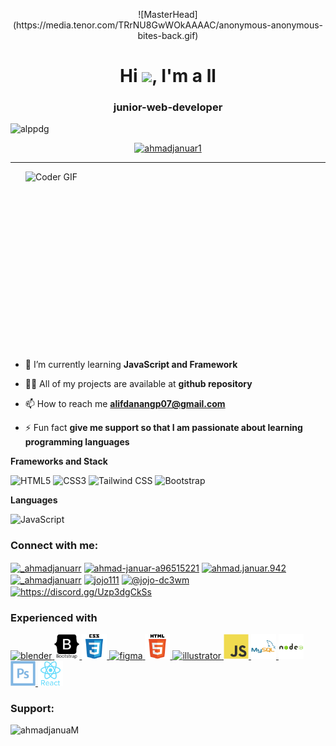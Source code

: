 
<p align="center">![MasterHead](https://media.tenor.com/TRrNU8GwWOkAAAAC/anonymous-anonymous-bites-back.gif)</p>

<h1 align="center">Hi <img src="https://media.giphy.com/media/hvRJCLFzcasrR4ia7z/giphy.gif" width="30px">, I'm a ll</h1>
<h3 align="center">junior-web-developer</h3>

<p align="left"> <img src="https://komarev.com/ghpvc/?username=alppdg&label=Profile%20views&color=00ff7b&style=plastic" alt="alppdg" /> </p>

<p align="center"> <a href="https://github.com/ryo-ma/github-profile-trophy"><img src="https://github-profile-trophy.vercel.app/?username=ahmadjanuar1" alt="ahmadjanuar1" /></a> </p>
 <hr>
<img src="https://media0.giphy.com/media/L8K62iTDkzGX6/giphy.gif?cid=ecf05e47fkipy4imwscvqyf4ji2ozuzet6rffihacyr5j0pb&rid=giphy.gif&ct=g" align="right" alt="Coder GIF" width="480" height="300">


 <div>

- 🌱 I’m currently learning **JavaScript and Framework**

- 👨‍💻 All of my projects are available at **github repository**

- 📫 How to reach me **alifdanangp07@gmail.com**

- ⚡ Fun fact **give me support so that I am passionate about learning programming languages**

</div>

**Frameworks and Stack**

![HTML5](https://img.shields.io/badge/-HTML5-E34F26?style=for-the-badge&logo=html5&logoColor=white)
![CSS3](https://img.shields.io/badge/-CSS3-1572B6?style=for-the-badge&logo=css3)
![Tailwind CSS](https://img.shields.io/badge/-Tailwind%20CSS-black?style=for-the-badge&logo=tailwindcss)
![Bootstrap](https://img.shields.io/badge/-Bootstrap-563D7C?style=for-the-badge&logo=bootstrap)

**Languages**

![JavaScript](https://img.shields.io/badge/-JavaScript-black?style=for-the-badge&logo=javascript)

<h3 align="left">Connect with me:</h3>
<p align="left">
<a href="https://twitter.com/_ahmadjanuarr" target="blank"><img align="center" src="https://raw.githubusercontent.com/rahuldkjain/github-profile-readme-generator/master/src/images/icons/Social/twitter.svg" alt="_ahmadjanuarr" height="30" width="40" /></a>
<a href="https://linkedin.com/in/ahmad-januar-a96515221" target="blank"><img align="center" src="https://raw.githubusercontent.com/rahuldkjain/github-profile-readme-generator/master/src/images/icons/Social/linked-in-alt.svg" alt="ahmad-januar-a96515221" height="30" width="40" /></a>
<a href="https://fb.com/ahmad.januar.942" target="blank"><img align="center" src="https://raw.githubusercontent.com/rahuldkjain/github-profile-readme-generator/master/src/images/icons/Social/facebook.svg" alt="ahmad.januar.942" height="30" width="40" /></a>
<a href="https://instagram.com/_ahmadjanuarr" target="blank"><img align="center" src="https://raw.githubusercontent.com/rahuldkjain/github-profile-readme-generator/master/src/images/icons/Social/instagram.svg" alt="_ahmadjanuarr" height="30" width="40" /></a>
<a href="https://dribbble.com/jojo111" target="blank"><img align="center" src="https://raw.githubusercontent.com/rahuldkjain/github-profile-readme-generator/master/src/images/icons/Social/dribbble.svg" alt="jojo111" height="30" width="40" /></a>
<a href="https://www.youtube.com/c/@jojo-dc3wm" target="blank"><img align="center" src="https://raw.githubusercontent.com/rahuldkjain/github-profile-readme-generator/master/src/images/icons/Social/youtube.svg" alt="@jojo-dc3wm" height="30" width="40" /></a>
<a href="https://discord.gg/https://discord.gg/Uzp3dgCkSs" target="blank"><img align="center" src="https://raw.githubusercontent.com/rahuldkjain/github-profile-readme-generator/master/src/images/icons/Social/discord.svg" alt="https://discord.gg/Uzp3dgCkSs" height="30" width="40" /></a>
</p>

<h3 align="left">Experienced with </h3>
<p align="left"> <a href="https://www.blender.org/" target="_blank" rel="noreferrer"> <img src="https://download.blender.org/branding/community/blender_community_badge_white.svg" alt="blender" width="40" height="40"/> </a> <a href="https://getbootstrap.com" target="_blank" rel="noreferrer"> <img src="https://raw.githubusercontent.com/devicons/devicon/master/icons/bootstrap/bootstrap-plain-wordmark.svg" alt="bootstrap" width="40" height="40"/> </a> <a href="https://www.w3schools.com/css/" target="_blank" rel="noreferrer"> <img src="https://raw.githubusercontent.com/devicons/devicon/master/icons/css3/css3-original-wordmark.svg" alt="css3" width="40" height="40"/> </a> <a href="https://www.figma.com/" target="_blank" rel="noreferrer"> <img src="https://www.vectorlogo.zone/logos/figma/figma-icon.svg" alt="figma" width="40" height="40"/> </a> <a href="https://www.w3.org/html/" target="_blank" rel="noreferrer"> <img src="https://raw.githubusercontent.com/devicons/devicon/master/icons/html5/html5-original-wordmark.svg" alt="html5" width="40" height="40"/> </a> <a href="https://www.adobe.com/in/products/illustrator.html" target="_blank" rel="noreferrer"> <img src="https://www.vectorlogo.zone/logos/adobe_illustrator/adobe_illustrator-icon.svg" alt="illustrator" width="40" height="40"/> </a> <a href="https://developer.mozilla.org/en-US/docs/Web/JavaScript" target="_blank" rel="noreferrer"> <img src="https://raw.githubusercontent.com/devicons/devicon/master/icons/javascript/javascript-original.svg" alt="javascript" width="40" height="40"/> </a> <a href="https://www.mysql.com/" target="_blank" rel="noreferrer"> <img src="https://raw.githubusercontent.com/devicons/devicon/master/icons/mysql/mysql-original-wordmark.svg" alt="mysql" width="40" height="40"/> </a> <a href="https://nodejs.org" target="_blank" rel="noreferrer"> <img src="https://raw.githubusercontent.com/devicons/devicon/master/icons/nodejs/nodejs-original-wordmark.svg" alt="nodejs" width="40" height="40"/> </a> <a href="https://www.photoshop.com/en" target="_blank" rel="noreferrer"> <img src="https://raw.githubusercontent.com/devicons/devicon/master/icons/photoshop/photoshop-line.svg" alt="photoshop" width="40" height="40"/> </a> <a href="https://reactjs.org/" target="_blank" rel="noreferrer"> <img src="https://raw.githubusercontent.com/devicons/devicon/master/icons/react/react-original-wordmark.svg" alt="react" width="40" height="40"/> </a> </p>

<h3 align="left">Support:</h3>
<p><a href="https://www.buymeacoffee.com/ahmadjanuaM"> <img align="left" src="https://cdn.buymeacoffee.com/buttons/v2/default-yellow.png" height="50" width="210" alt="ahmadjanuaM" /></a></p><br><br>

